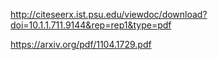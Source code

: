 http://citeseerx.ist.psu.edu/viewdoc/download?doi=10.1.1.711.9144&rep=rep1&type=pdf

https://arxiv.org/pdf/1104.1729.pdf
